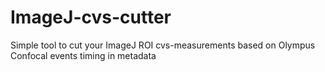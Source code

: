# ImageJ-cvs-cutter
Simple tool to cut your ImageJ ROI cvs-measurements based on Olympus Confocal events timing in metadata
